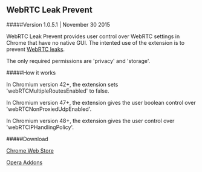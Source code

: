 ## WebRTC Leak Prevent
#####Version 1.0.5.1 | November 30 2015

WebRTC Leak Prevent provides user control over WebRTC settings in Chrome that have no native GUI. The intented use of the extension is to prevent [WebRTC leaks](https://diafygi.github.io/webrtc-ips/).

The only required permissions are 'privacy' and 'storage'.

#####How it works

In Chromium version 42+, the extension sets 'webRTCMultipleRoutesEnabled' to false.

In Chromium version 47+, the extension gives the user boolean control over 'webRTCNonProxiedUdpEnabled'.

In Chromium version 48+, the extension gives the user control over 'webRTCIPHandlingPolicy'.

#####Download

[Chrome Web Store](https://chrome.google.com/webstore/detail/webrtc-leak-prevent/eiadekoaikejlgdbkbdfeijglgfdalml)

[Opera Addons](https://addons.opera.com/en/extensions/details/webrtc-leak-prevent/)
